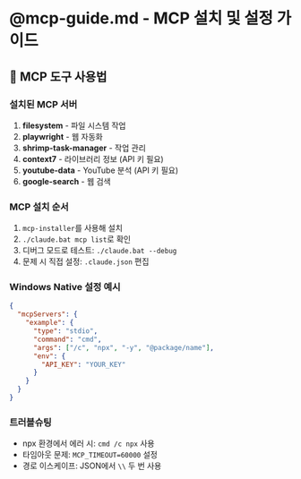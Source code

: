 # @mcp-guide.md - MCP 설치 및 설정 가이드

## 🔧 MCP 도구 사용법

### 설치된 MCP 서버
1. **filesystem** - 파일 시스템 작업
2. **playwright** - 웹 자동화
3. **shrimp-task-manager** - 작업 관리
4. **context7** - 라이브러리 정보 (API 키 필요)
5. **youtube-data** - YouTube 분석 (API 키 필요)
6. **google-search** - 웹 검색

### MCP 설치 순서
1. `mcp-installer`를 사용해 설치
2. `./claude.bat mcp list`로 확인
3. 디버그 모드로 테스트: `./claude.bat --debug`
4. 문제 시 직접 설정: `.claude.json` 편집

### Windows Native 설정 예시
```json
{
  "mcpServers": {
    "example": {
      "type": "stdio",
      "command": "cmd",
      "args": ["/c", "npx", "-y", "@package/name"],
      "env": {
        "API_KEY": "YOUR_KEY"
      }
    }
  }
}
```

### 트러블슈팅
- npx 환경에서 에러 시: `cmd /c npx` 사용
- 타임아웃 문제: `MCP_TIMEOUT=60000` 설정
- 경로 이스케이프: JSON에서 `\\` 두 번 사용